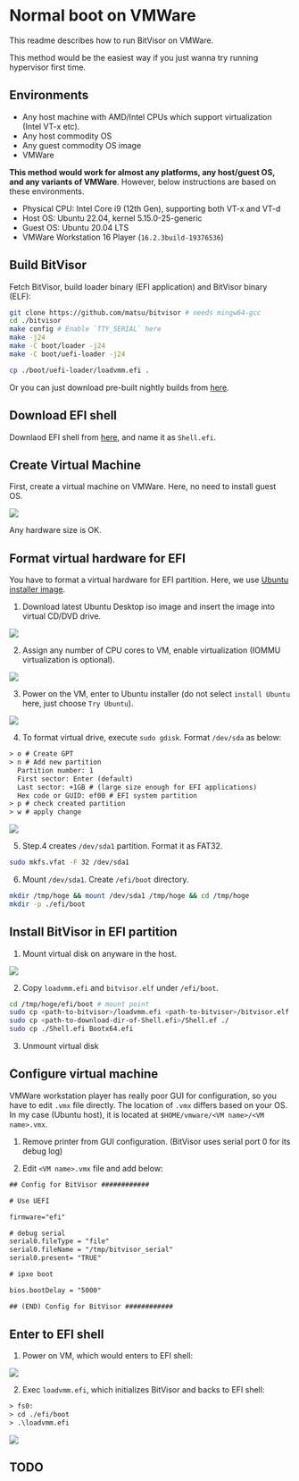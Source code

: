 # Normal boot on VMWare

This readme describes how to run BitVisor on VMWare.

This method would be the easiest way if you just wanna try running hypervisor first time.

## Environments

- Any host machine with AMD/Intel CPUs which support virtualization (Intel VT-x etc).
- Any host commodity OS
- Any guest commodity OS image
- VMWare

**This method would work for almost any platforms, any host/guest OS, and any variants of VMWare**. However, below instructions are based on these environments.

- Physical CPU: Intel Core i9 (12th Gen), supporting both VT-x and VT-d
- Host OS: Ubuntu 22.04, kernel 5.15.0-25-generic
- Guest OS: Ubuntu 20.04 LTS
- VMWare Workstation 16 Player (`16.2.3build-19376536`)

## Build BitVisor

Fetch BitVisor, build loader binary (EFI application) and BitVisor binary (ELF):

```bash
git clone https://github.com/matsu/bitvisor # needs mingw64-gcc
cd ./bitvisor
make config # Enable `TTY_SERIAL` here
make -j24
make -C boot/loader -j24
make -C boot/uefi-loader -j24

cp ./boot/uefi-loader/loadvmm.efi .
```

Or you can just download pre-built nightly builds from [here](https://www.bitvisor.org/).

## Download EFI shell

Downlaod EFI shell from [here](https://github.com/tianocore/edk2/raw/UDK2018/ShellBinPkg/UefiShell/X64/Shell.efi), and name it as `Shell.efi`.

## Create Virtual Machine

First, create a virtual machine on VMWare. Here, no need to install guest OS.

![](images/vmware-create-vm.png)

Any hardware size is OK.

## Format virtual hardware for EFI

You have to format a virtual hardware for EFI partition. Here, we use [Ubuntu installer image](https://ubuntu.com/download/desktop).

1. Download latest Ubuntu Desktop iso image and insert the image into virtual CD/DVD drive.

![](images/insert-installer-cd.png)

2. Assign any number of CPU cores to VM, enable virtualization (IOMMU virtualization is optional).

![](images/vmware-assign-cpu.png)

3. Power on the VM, enter to Ubuntu installer (do not select `install Ubuntu` here, just choose `Try Ubuntu`).

![](images/vmware-ubuntu-installer.png)

4. To format virtual drive, execute `sudo gdisk`. Format `/dev/sda` as below:

```txt
> o # Create GPT
> n # Add new partition
  Partition number: 1
  First sector: Enter (default)
  Last sector: +1GB # (large size enough for EFI applications)
  Hex code or GUID: ef00 # EFI system partition
> p # check created partition
> w # apply change
```

![](images/gdisk.png)

5. Step.4 creates `/dev/sda1` partition. Format it as FAT32.

```bash
sudo mkfs.vfat -F 32 /dev/sda1
```

6. Mount `/dev/sda1`. Create `/efi/boot` directory.

```bash
mkdir /tmp/hoge && mount /dev/sda1 /tmp/hoge && cd /tmp/hoge
mkdir -p ./efi/boot
```

## Install BitVisor in EFI partition

1. Mount virtual disk on anyware in the host.

![](images/vmware-mount.png)

2. Copy `loadvmm.efi` and `bitvisor.elf` under `/efi/boot`.

```bash
cd /tmp/hoge/efi/boot # mount point
sudo cp <path-to-bitvisor>/loadvmm.efi <path-to-bitvisor>/bitvisor.elf ./
sudo cp <path-to-download-dir-of-Shell.efi>/Shell.ef ./
sudo cp ./Shell.efi Bootx64.efi
```

3. Unmount virtual disk


## Configure virtual machine

VMWare workstation player has really poor GUI for configuration, so you have to edit `.vmx` file directly. The location of  `.vmx` differs based on your OS. In my case (Ubuntu host), it is located at `$HOME/vmware/<VM name>/<VM name>.vmx`.

1. Remove printer from GUI configuration. (BitVisor uses serial port 0 for its debug log)

2. Edit `<VM name>.vmx` file and add below:

```txt
## Config for BitVisor ############

# Use UEFI

firmware="efi"

# debug serial
serial0.fileType = "file"
serial0.fileName = "/tmp/bitvisor_serial"
serial0.present= "TRUE"

# ipxe boot

bios.bootDelay = "5000"

## (END) Config for BitVisor ############
```

## Enter to EFI shell

1. Power on VM, which would enters to EFI shell:

![](images/efi-shell.png)

2. Exec `loadvmm.efi`, which initializes BitVisor and backs to EFI shell:

```txt
> fs0:
> cd ./efi/boot
> .\loadvmm.efi
```

![](images/init-bitvisor.png)


## TODO
